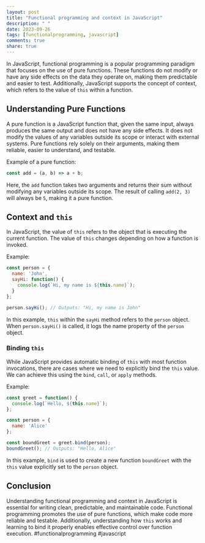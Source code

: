 ```yaml
---
layout: post
title: "Functional programming and context in JavaScript"
description: " "
date: 2023-09-26
tags: [functionalprogramming, javascript]
comments: true
share: true
---
```


In JavaScript, functional programming is a popular programming paradigm that focuses on the use of pure functions. These functions do not modify or have any side effects on the data they operate on, making them predictable and easier to test. Additionally, JavaScript supports the concept of context, which refers to the value of `this` within a function.

## Understanding Pure Functions

A pure function is a JavaScript function that, given the same input, always produces the same output and does not have any side effects. It does not modify the values of any variables outside its scope or interact with external systems. Pure functions rely solely on their arguments, making them reliable, easier to understand, and testable.

Example of a pure function:

```javascript
const add = (a, b) => a + b;
```

Here, the `add` function takes two arguments and returns their sum without modifying any variables outside its scope. The result of calling `add(2, 3)` will always be `5`, making it a pure function.

## Context and `this`

In JavaScript, the value of `this` refers to the object that is executing the current function. The value of `this` changes depending on how a function is invoked.

Example:

```javascript
const person = {
  name: 'John',
  sayHi: function() {
    console.log(`Hi, my name is ${this.name}`);
  }
};

person.sayHi(); // Outputs: "Hi, my name is John"
```

In this example, `this` within the `sayHi` method refers to the `person` object. When `person.sayHi()` is called, it logs the name property of the `person` object.

### Binding `this`

While JavaScript provides automatic binding of `this` with most function invocations, there are cases where we need to explicitly bind the `this` value. We can achieve this using the `bind`, `call`, or `apply` methods.

Example:

```javascript
const greet = function() {
  console.log(`Hello, ${this.name}`);
};

const person = {
  name: 'Alice'
};

const boundGreet = greet.bind(person);
boundGreet(); // Outputs: "Hello, Alice"
```

In this example, `bind` is used to create a new function `boundGreet` with the `this` value explicitly set to the `person` object.

## Conclusion

Understanding functional programming and context in JavaScript is essential for writing clean, predictable, and maintainable code. Functional programming promotes the use of pure functions, which make code more reliable and testable. Additionally, understanding how `this` works and learning to bind it properly enables effective control over function execution. #functionalprogramming #javascript